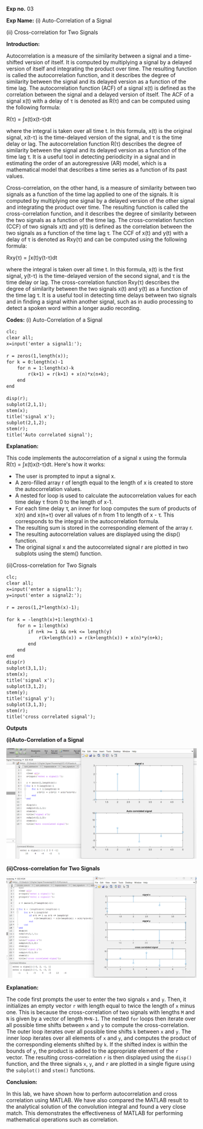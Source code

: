 **Exp no.** 03

**Exp Name:** (i)  Auto-Correlation of a Signal

(ii) Cross-correlation for Two Signals

**Introduction:**

 Autocorrelation is a measure of the similarity between a signal and a time-shifted version of itself. It is computed by multiplying a signal by a delayed version of itself and integrating the product over time. The resulting function is called the autocorrelation function, and it describes the degree of similarity between the signal and its delayed version as a function of the time lag. The autocorrelation function (ACF) of a signal x(t) is defined as the correlation between the signal and a delayed version of itself. The ACF of a signal x(t) with a delay of τ is denoted as R(τ) and can be computed using the following formula:

R(τ) = ∫x(t)x(t-τ)dt

where the integral is taken over all time t. In this formula, x(t) is the original signal, x(t-τ) is the time-delayed version of the signal, and τ is the time delay or lag. The autocorrelation function R(τ) describes the degree of similarity between the signal and its delayed version as a function of the time lag τ. It is a useful tool in detecting periodicity in a signal and in estimating the order of an autoregressive (AR) model, which is a mathematical model that describes a time series as a function of its past values.

Cross-correlation, on the other hand, is a measure of similarity between two signals as a function of the time lag applied to one of the signals. It is computed by multiplying one signal by a delayed version of the other signal and integrating the product over time. The resulting function is called the cross-correlation function, and it describes the degree of similarity between the two signals as a function of the time lag. The cross-correlation function (CCF) of two signals x(t) and y(t) is defined as the correlation between the two signals as a function of the time lag τ. The CCF of x(t) and y(t) with a delay of τ is denoted as Rxy(τ) and can be computed using the following formula:

Rxy(τ) = ∫x(t)y(t-τ)dt

where the integral is taken over all time t. In this formula, x(t) is the first signal, y(t-τ) is the time-delayed version of the second signal, and τ is the time delay or lag. The cross-correlation function Rxy(τ) describes the degree of similarity between the two signals x(t) and y(t) as a function of the time lag τ. It is a useful tool in detecting time delays between two signals and in finding a signal within another signal, such as in audio processing to detect a spoken word within a longer audio recording.


**Codes:**
(i)  Auto-Correlation of a Signal

```
clc;
clear all;
x=input('enter a signal1:');

r = zeros(1,length(x));
for k = 0:length(x)-1
    for n = 1:length(x)-k
        r(k+1) = r(k+1) + x(n)*x(n+k);
    end
end

disp(r);
subplot(2,1,1);
stem(x);
title('signal x');
subplot(2,1,2);
stem(r);
title('Auto correlated signal');

```

**Explanation:**

 This code implements the autocorrelation of a signal x using the formula R(τ) = ∫x(t)x(t-τ)dt. Here's how it works:
- The user is prompted to input a signal x.
- A zero-filled array r of length equal to the length of x is created to store the autocorrelation values.
- A nested for loop is used to calculate the autocorrelation values for each time delay τ from 0 to the length of x-1.
- For each time delay τ, an inner for loop computes the sum of products of x(n) and x(n+τ) over all values of n from 1 to length of x - τ. This corresponds to the integral in the autocorrelation formula.
- The resulting sum is stored in the corresponding element of the array r.
- The resulting autocorrelation values are displayed using the disp() function.
- The original signal x and the autocorrelated signal r are plotted in two subplots using the stem() function.

(ii)Cross-correlation for Two Signals
```
clc;
clear all;
x=input('enter a signal1:');
y=input('enter a signal2:');

r = zeros(1,2*length(x)-1);

for k = -length(x)+1:length(x)-1
    for n = 1:length(x)
        if n+k >= 1 && n+k <= length(y)
            r(k+length(x)) = r(k+length(x)) + x(n)*y(n+k);
        end
    end
end
disp(r)
subplot(3,1,1);
stem(x);
title('signal x');
subplot(3,1,2);
stem(y);
title('signal y');
subplot(3,1,3);
stem(r);
title('cross correlated signal');

```


**Outputs**

**(i)Auto-Correlation of a Signal**

<img src= "./auto.PNG">

**(ii)Cross-correlation for Two Signals**

<img src= "./cross.PNG">



**Explanation:**

The code first prompts the user to enter the two signals `x` and `y`. Then, it initializes an empty vector `r` with length equal to twice the length of `x` minus one. This is because the cross-correlation of two signals with lengths `M` and `N` is given by a vector of length `M+N-1`. The nested `for` loops then iterate over all possible time shifts between `x` and `y` to compute the cross-correlation. The outer loop iterates over all possible time shifts `k` between `x` and `y`. The inner loop iterates over all elements of `x` and `y`, and computes the product of the corresponding elements shifted by `k`. If the shifted index is within the bounds of `y`, the product is added to the appropriate element of the `r` vector. The resulting cross-correlation `r` is then displayed using the `disp()` function, and the three signals `x`, `y`, and `r` are plotted in a single figure using the `subplot()` and `stem()` functions.

**Conclusion:**

In this lab, we have shown how to perform autocorrelation and cross correlation using MATLAB. We have also compared the MATLAB result to the analytical solution of the convolution integral and found a very close match. This demonstrates the effectiveness of MATLAB for performing mathematical operations such as correlation.